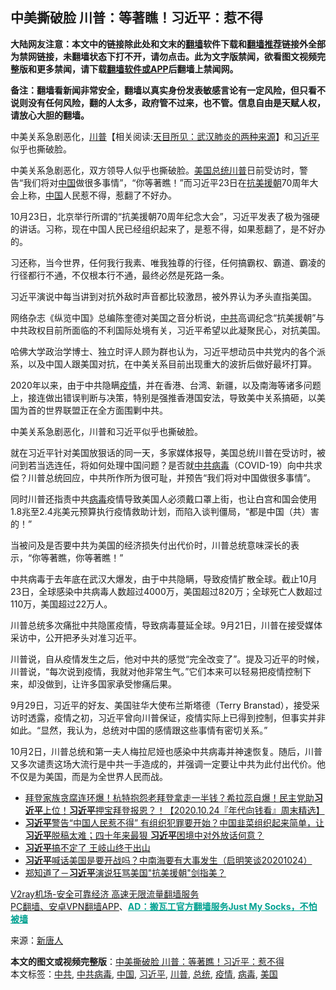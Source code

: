  <h2>中美撕破脸 川普：等著瞧！习近平：惹不得</h2> <p class="notice"><b>大陆网友注意：本文中的链接除此处和文末的<a href="https://github.com/bannedbook/fanqiang" >翻墙</a>软件下载和<a href="https://github.com/killgcd/justmysocks/blob/master/README.md">翻墙推荐</a>链接外全部为禁网链接，未翻墙状态下打不开，请勿点击。此为文字版禁闻，欲看图文视频完整版和更多禁闻，请下载<a href="https://github.com/bannedbook/fanqiang">翻墙软件或APP</a>后翻墙上禁闻网。</p><p>备注：翻墙看新闻非常安全，翻墙以真实身份发表敏感言论有一定风险，但只看不说则没有任何风险，翻的人太多，政府管不过来，也不管。信息自由是天赋人权，请放心大胆的翻墙。</b></p>  <div class="entry"> <p id="conimg"></p> <p>中美关系急剧恶化，<span class='wp_keywordlink'><a href="https://www.bannedbook.org/bnews/comments/20200816/1381118.html" title="天目所见：川普将再赢总统大选 共和党掌参众两院" target="_blank">川普</a></span>【相关阅读:<a href='https://www.bannedbook.org/bnews/comments/20200816/1381123.html' target='_blank'>天目所见：武汉肺炎的两种来源</a>】和<a href="https://www.bannedbook.org/bnews/tag/%e4%b9%a0%e8%bf%91%e5%b9%b3/" class="st_tag internal_tag" rel="tag" title="标签 习近平 下的日志">习近平</a>似乎也撕破脸。</p> <p>中美关系急剧恶化，双方领导人似乎也撕破脸。<a href="https://www.bannedbook.org/bnews/tag/%e7%be%8e%e5%9b%bd/" class="st_tag internal_tag" rel="tag" title="标签 美国 下的日志">美国</a><a href="https://www.bannedbook.org/bnews/tag/%e6%80%bb%e7%bb%9f/" class="st_tag internal_tag" rel="tag" title="标签 总统 下的日志">总统</a><a href="https://www.bannedbook.org/bnews/tag/%e5%b7%9d%e6%99%ae/" class="st_tag internal_tag" rel="tag" title="标签 川普 下的日志">川普</a>日前受访时，警告“我们将对<span class='wp_keywordlink_affiliate'><a href="https://www.bannedbook.org/" title="中国" target="_blank">中国</a></span>做很多事情”，“你等著瞧！”而习近平23日在<span class='wp_keywordlink'><a href="https://www.bannedbook.org/forum2/topic952.html" title="历史回顾：从“抗美援朝”到“大跃进”" target="_blank">抗美援朝</a></span>70周年大会上称，<a href="https://www.bannedbook.org/bnews/tag/%E4%B8%AD%E5%9B%BD/" class="st_tag internal_tag" rel="tag" title="标签 中国 下的日志">中国</a>人民惹不得，惹翻了不好办。</p> <p>10月23日，北京举行所谓的“抗美援朝70周年纪念大会”，习近平发表了极为强硬的讲话。习称，现在中国人民已经组织起来了，是惹不得，如果惹翻了，是不好办的。</p> <p>习还称，当今世界，任何我行我素、唯我独尊的行径，任何搞霸权、霸道、霸凌的行径都行不通，不仅根本行不通，最终必然是死路一条。</p>  <p>习近平演说中每当讲到对抗外敌时声音都比较激昂，被外界认为矛头直指美国。</p> <p>网络杂志《纵览中国》总编陈奎德对美国之音分析说，<a href="https://www.bannedbook.org/bnews/tag/%e4%b8%ad%e5%85%b1/" class="st_tag internal_tag" rel="tag" title="标签 中共 下的日志">中共</a>高调纪念“抗美援朝”与中共政权目前所面临的不利国际处境有关，习近平希望以此凝聚民心，对抗美国。</p> <p>哈佛大学政治学博士、独立时评人顾为群也认为，习近平想动员中共党内的各个派系，以及中国人跟美国对抗，在中美关系目前出现重大的波折后做好最坏打算。</p> <p>2020年以来，由于中共隐瞒<a href="https://www.bannedbook.org/bnews/tag/%E7%96%AB%E6%83%85/" class="st_tag internal_tag" rel="tag" title="标签 疫情 下的日志">疫情</a>，并在香港、台湾、新疆，以及南海等诸多问题上，接连做出错误判断与决策，特别是强推香港国安法，导致美中关系搞砸，以美国为首的世界联盟正在全方面围剿中共。</p> <p></p>  <p>中美关系急剧恶化，川普和习近平似乎也撕破脸。</p> <p>就在习近平针对美国放狠话的同一天，多家媒体报导，美国总统川普在受访时，被问到若当选连任，将如何处理中国问题？是否就<a href="https://www.bannedbook.org/bnews/tag/%e4%b8%ad%e5%85%b1%e7%97%85%e6%af%92/" class="st_tag internal_tag" rel="tag" title="标签 中共病毒 下的日志">中共病毒</a>（COVID-19）向中共求偿？川普总统回应，中共所作所为很可耻，并预告“我们将对中国做很多事情”。</p> <p>同时川普还指责中共<a href="https://www.bannedbook.org/bnews/tag/%e7%97%85%e6%af%92/" class="st_tag internal_tag" rel="tag" title="标签 病毒 下的日志">病毒</a>疫情导致美国人必须戴口罩上街，也让白宫和国会使用1.8兆至2.4兆美元预算执行疫情救助计划，而陷入谈判僵局，“都是中国（共）害的！”</p> <p>当被问及是否要中共为美国的经济损失付出代价时，川普总统意味深长的表示，“你等著瞧，你等著瞧！”</p> <p>中共病毒于去年底在武汉大爆发，由于中共隐瞒，导致疫情扩散全球。截止10月23日，全球感染中共病毒人数超过4000万，美国超过820万；全球死亡人数超过110万，美国超过22万人。</p>  <p>川普总统多次痛批中共隐匿疫情，导致病毒蔓延全球。9月21日，川普在接受媒体采访中，公开把矛头对准习近平。</p> <p>川普说，自从疫情发生之后，他对中共的感觉“完全改变了”。提及习近平的时候，川普说，“每次说到疫情，我就对他非常生气。”它们本来可以轻易把疫情控制下来，却没做到，让许多国家承受惨痛后果。</p> <p>9月29日，习近平的好友、美国驻华大使布兰斯塔德（Terry Branstad），接受采访时透露，疫情之初，习近平曾向川普保证，疫情实际上已得到控制，但事实并非如此。“显然，我认为，总统对中国的感情跟这些事情有密切关系。”</p> <p>10月2日，川普总统和第一夫人梅拉尼娅也感染中共病毒并神速恢复。随后，川普又多次谴责这场大流行是中共一手造成的，并强调一定要让中共为此付出代价。他不仅是为美国，而是为全世界人民而战。</p> <ul class='op-related-articles' title='相关阅读'> <li><a href='https://www.bannedbook.org/bnews/taiwannews/20201024/1419566.html' target='_blank'>拜登家族贪腐连环爆！杭特抱怨老拜登拿走一半钱？希拉蕊自爆！民主党助<b>习近平</b>上位！<b>习近平</b>押宝拜登报恩？！【2020.10.24『年代向钱看』周末精选】</a></li> <li><a href='https://www.bannedbook.org/bnews/bannedvideo/20201024/1419549.html' target='_blank'><b>习近平</b>警告“中国人民惹不得” 有组织犯罪要开始？中国韭菜组织起来简单，让<b>习近平</b>脱稿太难；四十年来最狠 <b>习近平</b>困境中对外放话何意？</a></li> <li><a href='https://www.bannedbook.org/bnews/cnnews/20201024/1419505.html' target='_blank'><b>习近平</b>搞不定了 王岐山终于出山</a></li> <li><a href='https://www.bannedbook.org/bnews/bannedvideo/20201024/1419501.html' target='_blank'><b>习近平</b>喊话美国是要开战吗？中南海要有大事发生（启明笑谈20201024）</a></li> <li><a href='https://www.bannedbook.org/bnews/taiwannews/20201024/1419478.html' target='_blank'>郑知道了－<b>习近平</b>演说狂骂美国&quot;抗美援朝&quot;剑指美？</a></li> </ul> <p class="texttj"> <a href="https://www.bannedbook.org/forum23/topic22702.html" target="_blank">V2ray机场-安全可靠经济 高速无限流量翻墙服务</a><br/> <a href="https://github.com/bannedbook/fanqiang/wiki/%E7%A6%81%E9%97%BB%E7%BD%91%E5%AE%89%E5%8D%93%E7%BF%BB%E5%A2%99%E6%96%B0%E9%97%BBAPP" target="_blank">PC翻墙、安卓VPN翻墙APP</a>、<span onclick="window.open('https://github.com/killgcd/justmysocks/blob/master/README.md')" style="font-weight:bold;color:#00A191;cursor:pointer;text-decoration:underline;outline:none">AD：搬瓦工官方翻墙服务Just My Socks，不怕被墙</span></p><p> 来源：<span class='wp_keywordlink_affiliate'><a href="https://www.ntdtv.com/" title="新唐人">新唐人</a></span> </p> <a name='sharetosocial'></a>       <div><b>本文的图文或视频完整版</b>：<a href='https://www.bannedbook.org/bnews/cbnews/20201024/1419568.html'>中美撕破脸 川普：等著瞧！习近平：惹不得</a></div>  </div><!--END ENTRY--> <div class="postfooter"> <div>本文标签：<a href="https://www.bannedbook.org/bnews/tag/%e4%b8%ad%e5%85%b1/" rel="tag">中共</a>, <a href="https://www.bannedbook.org/bnews/tag/%e4%b8%ad%e5%85%b1%e7%97%85%e6%af%92/" rel="tag">中共病毒</a>, <a href="https://www.bannedbook.org/bnews/tag/%E4%B8%AD%E5%9B%BD/" rel="tag">中国</a>, <a href="https://www.bannedbook.org/bnews/tag/%e4%b9%a0%e8%bf%91%e5%b9%b3/" rel="tag">习近平</a>, <a href="https://www.bannedbook.org/bnews/tag/%e5%b7%9d%e6%99%ae/" rel="tag">川普</a>, <a href="https://www.bannedbook.org/bnews/tag/%e6%80%bb%e7%bb%9f/" rel="tag">总统</a>, <a href="https://www.bannedbook.org/bnews/tag/%E7%96%AB%E6%83%85/" rel="tag">疫情</a>, <a href="https://www.bannedbook.org/bnews/tag/%e7%97%85%e6%af%92/" rel="tag">病毒</a>, <a href="https://www.bannedbook.org/bnews/tag/%e7%be%8e%e5%9b%bd/" rel="tag">美国</a></div>  </div><!--END POSTFOOTER--> 